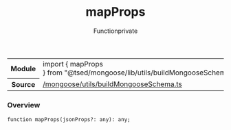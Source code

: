 
<header class="symbol-info-header"><h1 id="mapprops">mapProps</h1><label class="symbol-info-type-label function">Function</label><label class="api-type-label private" title="private">private</label></header>
<!-- summary -->
<section class="symbol-info"><table class="is-full-width"><tbody><tr><th>Module</th><td><div class="lang-typescript"><span class="token keyword">import</span> { mapProps }&nbsp;<span class="token keyword">from</span>&nbsp;<span class="token string">"@tsed/mongoose/lib/utils/buildMongooseSchema"</span></div></td></tr><tr><th>Source</th><td><a href="https://github.com/Romakita/ts-express-decorators/blob/v4.20.1/src//mongoose/utils/buildMongooseSchema.ts#L0-L0">/mongoose/utils/buildMongooseSchema.ts</a></td></tr></tbody></table></section>
<!-- overview -->


### Overview


<pre><code class="typescript-lang ">function <span class="token function">mapProps</span><span class="token punctuation">(</span>jsonProps?<span class="token punctuation">:</span> <span class="token keyword">any</span><span class="token punctuation">)</span><span class="token punctuation">:</span> <span class="token keyword">any</span><span class="token punctuation">;</span></code></pre>


<!-- Parameters -->

<!-- Description -->

<!-- Members -->

